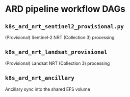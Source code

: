 # ARD pipeline workflow DAGs

## `k8s_ard_nrt_sentinel2_provisional.py`
(Provisional) Sentinel-2 NRT (Collection 3) processing

## `k8s_ard_nrt_landsat_provisional`
(Provisional) Landsat NRT (Collection 3) processing

## `k8s_ard_nrt_ancillary`
Ancillary sync into the shared EFS volume
